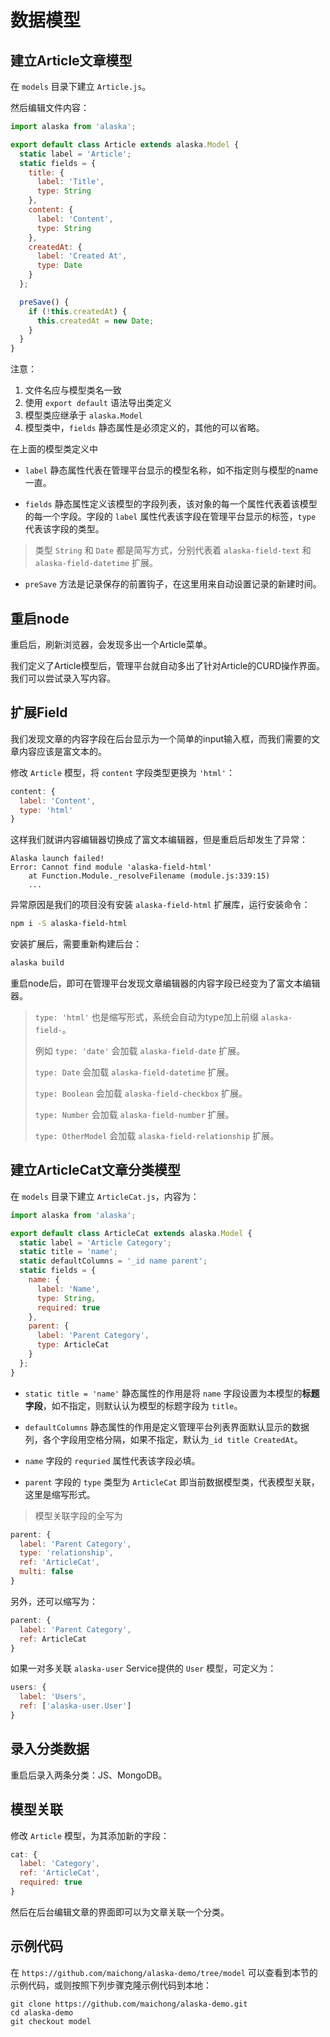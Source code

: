 # 数据模型

## 建立Article文章模型

在 `models` 目录下建立 `Article.js`。

然后编辑文件内容：

```js
import alaska from 'alaska';

export default class Article extends alaska.Model {
  static label = 'Article';
  static fields = {
    title: {
      label: 'Title',
      type: String
    },
    content: {
      label: 'Content',
      type: String
    },
    createdAt: {
      label: 'Created At',
      type: Date
    }
  };

  preSave() {
    if (!this.createdAt) {
      this.createdAt = new Date;
    }
  }
}
```

注意：

1. 文件名应与模型类名一致
2. 使用 `export default` 语法导出类定义
3. 模型类应继承于 `alaska.Model`
4. 模型类中，`fields` 静态属性是必须定义的，其他的可以省略。

在上面的模型类定义中

* `label` 静态属性代表在管理平台显示的模型名称，如不指定则与模型的name一直。

* `fields` 静态属性定义该模型的字段列表，该对象的每一个属性代表着该模型的每一个字段。字段的 `label` 属性代表该字段在管理平台显示的标签，`type` 代表该字段的类型。
> 类型 `String` 和 `Date` 都是简写方式，分别代表着 `alaska-field-text` 和 `alaska-field-datetime` 扩展。

* `preSave` 方法是记录保存的前置钩子，在这里用来自动设置记录的新建时间。

## 重启node

重启后，刷新浏览器，会发现多出一个Article菜单。

我们定义了Article模型后，管理平台就自动多出了针对Article的CURD操作界面。我们可以尝试录入写内容。

## 扩展Field

我们发现文章的内容字段在后台显示为一个简单的input输入框，而我们需要的文章内容应该是富文本的。

修改 `Article` 模型，将 `content` 字段类型更换为 `'html'`：

```js
content: {
  label: 'Content',
  type: 'html'
}
```

这样我们就讲内容编辑器切换成了富文本编辑器，但是重启后却发生了异常：


```
Alaska launch failed!
Error: Cannot find module 'alaska-field-html'
    at Function.Module._resolveFilename (module.js:339:15)
    ...
```

异常原因是我们的项目没有安装 `alaska-field-html` 扩展库，运行安装命令：

```sh
npm i -S alaska-field-html
```

安装扩展后，需要重新构建后台：

```sh
alaska build
```

重启node后，即可在管理平台发现文章编辑器的内容字段已经变为了富文本编辑器。

> `type: 'html'` 也是缩写形式，系统会自动为type加上前缀 `alaska-field-`。
>
> 例如 `type: 'date'` 会加载 `alaska-field-date` 扩展。
>
> `type: Date` 会加载 `alaska-field-datetime` 扩展。
>
> `type: Boolean` 会加载 `alaska-field-checkbox` 扩展。
> 
> `type: Number` 会加载 `alaska-field-number` 扩展。
> 
> `type: OtherModel` 会加载 `alaska-field-relationship` 扩展。

## 建立ArticleCat文章分类模型

在 `models` 目录下建立 `ArticleCat.js`，内容为：

```js
import alaska from 'alaska';

export default class ArticleCat extends alaska.Model {
  static label = 'Article Category';
  static title = 'name';
  static defaultColumns = '_id name parent';
  static fields = {
    name: {
      label: 'Name',
      type: String,
      required: true
    },
    parent: {
      label: 'Parent Category',
      type: ArticleCat
    }
  };
}
```

* `static title = 'name'` 静态属性的作用是将 `name` 字段设置为本模型的**标题字段**，如不指定，则默认认为模型的标题字段为 `title`。

* `defaultColumns` 静态属性的作用是定义管理平台列表界面默认显示的数据列，各个字段用空格分隔，如果不指定，默认为`_id title CreatedAt`。

* `name` 字段的 `requried` 属性代表该字段必填。

* `parent` 字段的 `type` 类型为 `ArticleCat` 即当前数据模型类，代表模型关联，这里是缩写形式。

> 模型关联字段的全写为
```js
parent: {
  label: 'Parent Category',
  type: 'relationship',
  ref: 'ArticleCat',
  multi: false
}
```
另外，还可以缩写为：
```js
parent: {
  label: 'Parent Category',
  ref: ArticleCat
}
```
如果一对多关联 `alaska-user` Service提供的 `User` 模型，可定义为：
```js
users: {
  label: 'Users',
  ref: ['alaska-user.User']
}
```

## 录入分类数据

重启后录入两条分类：JS、MongoDB。

## 模型关联

修改 `Article` 模型，为其添加新的字段：

```js
cat: {
  label: 'Category',
  ref: 'ArticleCat',
  required: true
}
```

然后在后台编辑文章的界面即可以为文章关联一个分类。

## 示例代码

在 `https://github.com/maichong/alaska-demo/tree/model` 可以查看到本节的示例代码，或则按照下列步骤克隆示例代码到本地：

```
git clone https://github.com/maichong/alaska-demo.git
cd alaska-demo
git checkout model
```


